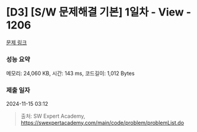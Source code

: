 # [D3] [S/W 문제해결 기본] 1일차 - View - 1206 

[문제 링크](https://swexpertacademy.com/main/code/problem/problemDetail.do?contestProbId=AV134DPqAA8CFAYh) 

### 성능 요약

메모리: 24,060 KB, 시간: 143 ms, 코드길이: 1,012 Bytes

### 제출 일자

2024-11-15 03:12



> 출처: SW Expert Academy, https://swexpertacademy.com/main/code/problem/problemList.do